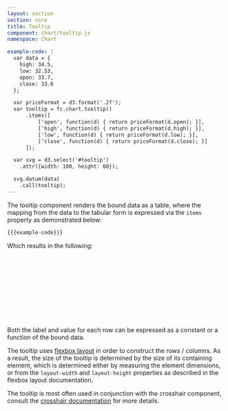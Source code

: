```yaml
---
layout: section
section: core
title: Tooltip
component: chart/tooltip.js
namespace: Chart

example-code: |
  var data = {
    high: 34.5,
    low: 32.53,
    open: 33.7,
    close: 33.6
  };

  var priceFormat = d3.format('.2f');
  var tooltip = fc.chart.tooltip()
      .items([
          ['open', function(d) { return priceFormat(d.open); }],
          ['high', function(d) { return priceFormat(d.high); }],
          ['low', function(d) { return priceFormat(d.low); }],
          ['close', function(d) { return priceFormat(d.close); }]
      ]);

  var svg = d3.select('#tooltip')
    .attr({width: 100, height: 60});

  svg.datum(data)
    .call(tooltip);
---
```


The tooltip component renders the bound data as a table, where the mapping from the data to the tabular form is expressed via the `items` property as demonstrated below:

```js
{{{example-code}}}
```

Which results in the following:

<svg id="tooltip"> </svg>
<script type="text/javascript">
(function() {
    {{{example-code}}}
}());
</script>

Both the label and value for each row can be expressed as a constant or a function of the bound data.

The tooltip uses [flexbox layout](/components/layout/flexbox.html) in order to construct the rows / columns. As a result, the size of the tooltip is determined by the size of its containing element, which is determined either by measuring the element dimensions, or from the `layout-width` and `layout-height` properties as described in the flexbox layout documentation.

The tooltip is most often used in conjunction with the crosshair component, consult the [crosshair documentation](/components/tool/crosshair.html) for more details.
